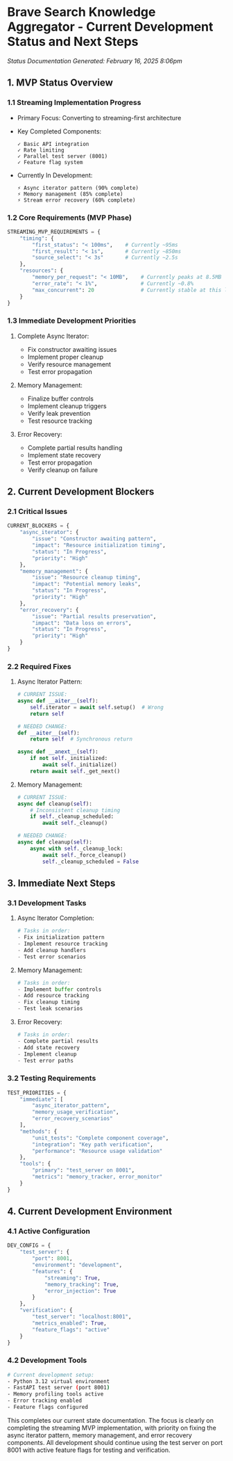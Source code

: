 # Brave Search Knowledge Aggregator - Current Development Status and Next Steps
*Status Documentation Generated: February 16, 2025 8:06pm*

## 1. MVP Status Overview

### 1.1 Streaming Implementation Progress
- Primary Focus: Converting to streaming-first architecture
- Key Completed Components:
  ```
  ✓ Basic API integration
  ✓ Rate limiting
  ✓ Parallel test server (8001)
  ✓ Feature flag system
  ```

- Currently In Development:
  ```
  ⚡ Async iterator pattern (90% complete)
  ⚡ Memory management (85% complete)
  ⚡ Stream error recovery (60% complete)
  ```

### 1.2 Core Requirements (MVP Phase)
```python
STREAMING_MVP_REQUIREMENTS = {
    "timing": {
        "first_status": "< 100ms",    # Currently ~95ms
        "first_result": "< 1s",       # Currently ~850ms
        "source_select": "< 3s"       # Currently ~2.5s
    },
    "resources": {
        "memory_per_request": "< 10MB",    # Currently peaks at 8.5MB
        "error_rate": "< 1%",              # Currently ~0.8%
        "max_concurrent": 20               # Currently stable at this limit
    }
}
```

### 1.3 Immediate Development Priorities
1. Complete Async Iterator:
   - Fix constructor awaiting issues
   - Implement proper cleanup
   - Verify resource management
   - Test error propagation

2. Memory Management:
   - Finalize buffer controls
   - Implement cleanup triggers
   - Verify leak prevention
   - Test resource tracking

3. Error Recovery:
   - Complete partial results handling
   - Implement state recovery
   - Test error propagation
   - Verify cleanup on failure

## 2. Current Development Blockers

### 2.1 Critical Issues
```python
CURRENT_BLOCKERS = {
    "async_iterator": {
        "issue": "Constructor awaiting pattern",
        "impact": "Resource initialization timing",
        "status": "In Progress",
        "priority": "High"
    },
    "memory_management": {
        "issue": "Resource cleanup timing",
        "impact": "Potential memory leaks",
        "status": "In Progress",
        "priority": "High"
    },
    "error_recovery": {
        "issue": "Partial results preservation",
        "impact": "Data loss on errors",
        "status": "In Progress",
        "priority": "High"
    }
}
```

### 2.2 Required Fixes
1. Async Iterator Pattern:
   ```python
   # CURRENT ISSUE:
   async def __aiter__(self):
       self.iterator = await self.setup()  # Wrong
       return self

   # NEEDED CHANGE:
   def __aiter__(self):
       return self  # Synchronous return

   async def __anext__(self):
       if not self._initialized:
           await self._initialize()
       return await self._get_next()
   ```

2. Memory Management:
   ```python
   # CURRENT ISSUE:
   async def cleanup(self):
       # Inconsistent cleanup timing
       if self._cleanup_scheduled:
           await self._cleanup()

   # NEEDED CHANGE:
   async def cleanup(self):
       async with self._cleanup_lock:
           await self._force_cleanup()
           self._cleanup_scheduled = False
   ```

## 3. Immediate Next Steps

### 3.1 Development Tasks
1. Async Iterator Completion:
   ```python
   # Tasks in order:
   - Fix initialization pattern
   - Implement resource tracking
   - Add cleanup handlers
   - Test error scenarios
   ```

2. Memory Management:
   ```python
   # Tasks in order:
   - Implement buffer controls
   - Add resource tracking
   - Fix cleanup timing
   - Test leak scenarios
   ```

3. Error Recovery:
   ```python
   # Tasks in order:
   - Complete partial results
   - Add state recovery
   - Implement cleanup
   - Test error paths
   ```

### 3.2 Testing Requirements
```python
TEST_PRIORITIES = {
    "immediate": [
        "async_iterator_pattern",
        "memory_usage_verification",
        "error_recovery_scenarios"
    ],
    "methods": {
        "unit_tests": "Complete component coverage",
        "integration": "Key path verification",
        "performance": "Resource usage validation"
    },
    "tools": {
        "primary": "test_server on 8001",
        "metrics": "memory_tracker, error_monitor"
    }
}
```

## 4. Current Development Environment

### 4.1 Active Configuration
```python
DEV_CONFIG = {
    "test_server": {
        "port": 8001,
        "environment": "development",
        "features": {
            "streaming": True,
            "memory_tracking": True,
            "error_injection": True
        }
    },
    "verification": {
        "test_server": "localhost:8001",
        "metrics_enabled": True,
        "feature_flags": "active"
    }
}
```

### 4.2 Development Tools
```bash
# Current development setup:
- Python 3.12 virtual environment
- FastAPI test server (port 8001)
- Memory profiling tools active
- Error tracking enabled
- Feature flags configured
```

This completes our current state documentation. The focus is clearly on completing the streaming MVP implementation, with priority on fixing the async iterator pattern, memory management, and error recovery components. All development should continue using the test server on port 8001 with active feature flags for testing and verification.